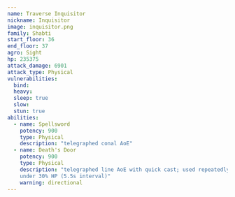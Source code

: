 ```yaml
---
name: Traverse Inquisitor
nickname: Inquisitor
image: inquisitor.png
family: Shabti
start_floor: 36
end_floor: 37
agro: Sight
hp: 235375
attack_damage: 6901
attack_type: Physical
vulnerabilities:
  bind: 
  heavy: 
  sleep: true
  slow: 
  stun: true
abilities:
  - name: Spellsword
    potency: 900
    type: Physical
    description: "telegraphed conal AoE"
  - name: Death's Door 
    potency: 900
    type: Physical
    description: "telegraphed line AoE with quick cast; used repeatedly when
    under 30% HP (5.5s interval)"
    warning: directional
---
```

